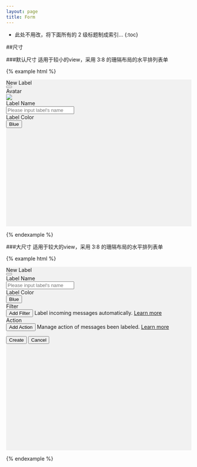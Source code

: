 ```yaml
---
layout: page
title: Form
---
```


* 此处不用改，将下面所有的 2 级标题制成索引...
{:toc}

##尺寸

###默认尺寸
适用于较小的view，采用 3:8 的珊隔布局的水平排列表单


{% example html %}

<div style='height:400px;width:100%;background-color:#f1f1f1'>
  <div class='mc-modal'>
    <div class='mc-modal-header'>
      <div class='mc-modal-title'>New Label</div>
      <button type="button" class="mc-button-nobg">
        <span class="mc-icon-close"></span>
      </button>
    </div>
    <div class='mc-modal-body'>
      <form class="form-horizontal">
        <div class="form-group">
          <label for="inputAvatar" class="col-sm-3 control-label">Avatar</label>
          <div class="col-sm-8">
            <img class="mc-avatar-big" src="https://avatar.tower.im/2458b7b4c2814259813404ce21749c2e"/><br>
          </div>
        </div>
        <div class="form-group">
          <label for="inputLabelName" class="col-sm-3 control-label">Label Name</label>
          <div class="col-sm-8">
            <input type="email" class="form-control" id="inputLabelName" placeholder="Please input label's name">
          </div>
        </div>
        <div class="form-group">
          <label for="inputLabelColor" class="col-sm-3 control-label">Label Color</label>
          <div class="col-sm-8">
            <button id="inputLabelColor" class='mc-button'>Blue  <span class="caret"></span></button>
          </div>
        </div>
      </form>
    </div>
  </div>
</div>

{% endexample %}


###大尺寸
适用于较大的view，采用 3:8 的珊隔布局的水平排列表单

{% example html %}

<div style='height:500px;width:100%;background-color:#f1f1f1'>
  <div class='mc-modal mc-modal-big'>
    <div class='mc-modal-header'>
      <div class='mc-modal-title'>New Label</div>
      <button type="button" class="mc-button-nobg">
        <span class="mc-icon-close"></span>
      </button>
    </div>
    <div class='mc-modal-body'>
      <form class="form-horizontal">
        <div class="form-group">
          <label for="inputLabelName" class="col-sm-3 control-label">Label Name</label>
          <div class="col-sm-8">
            <input class="form-control" id="inputLabelName" placeholder="Please input label's name">
          </div>
        </div>
        <div class="form-group">
          <label for="inputLabelColor" class="col-sm-3 control-label">Label Color</label>
          <div class="col-sm-8">
            <button id="inputLabelColor" class='mc-button'>Blue  <span class="caret"></span></button>
          </div>
        </div>
        <div class="form-group">
          <label for="inputLabelColor" class="col-sm-3 control-label">Filter</label>
          <div class="col-sm-8">
            <button id="inputLabelColor" class='mc-button-primary mc-button-small'>Add Filter</button>
            <span id="helpBlock" class="help-block">Label incoming messages automatically.  <a href='#'> Learn more</a></span>
          </div>
        </div>
        <div class="form-group">
          <label for="inputLabelColor" class="col-sm-3 control-label">Action</label>
          <div class="col-sm-8">
            <button id="inputLabelColor" class='mc-button-primary mc-button-small'>Add Action</button>
            <span id="helpBlock" class="help-block">Manage action of messages been labeled.  <a href='#'> Learn more</a></span>
          </div>
        </div>
      </form>
    </div>
    <div class='mc-modal-footer'>
      <div class='mc-modal-footer-right'>
        <button class='mc-button-primary'>Create</button>
        <button class='mc-button-link'>Cancel</button>
      </div>
    </div>

  </div>
</div>

{% endexample %}
